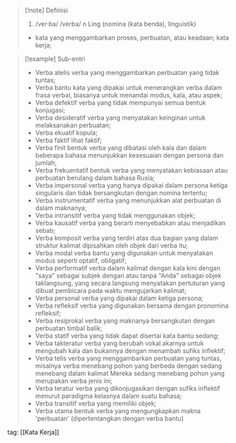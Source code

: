 >[!note] Definisi
>1. /ver·ba/ /vérba/ n Ling (nomina (kata benda), linguistik)
> - kata yang menggambarkan proses, perbuatan, atau keadaan; kata kerja;

>[!example] Sub-entri
>- Verba atelis
>  verba yang menggambarkan perbuatan yang tidak tuntas;
>- Verba bantu
>  kata yang dipakai untuk menerangkan verba dalam frasa verbal, biasanya untuk menandai modus, kala, atau aspek;
>- Verba defektif
>  verba yang tidak mempunyai semua bentuk konjugasi;
>- Verba desideratif
>  verba yang menyatakan keinginan untuk melaksanakan perbuatan;
>- Verba ekuatif
>  kopula;
>- Verba faktif
>  lihat faktif;
>- Verba finit
>  bentuk verba yang dibatasi oleh kala dan dalam beberapa bahasa menunjukkan kesesuaian dengan persona dan jumlah;
>- Verba frekuentatif
>  bentuk verba yang menyatakan kebiasaan atau perbuatan berulang dalam bahasa Rusia;
>- Verba impersonal
>  verba yang hanya dipakai dalam persona ketiga singularis dan tidak bersangkutan dengan nomina tertentu;
>- Verba instrumentatif
>  verba yang menunjukkan alat perbuatan di dalam maknanya;
>- Verba intransitif
>  verba yang tidak menggunakan objek;
>- Verba kausatif
>  verba yang berarti menyebabkan atau menjadikan sebab;
>- Verba komposit
>  verba yang terdiri atas dua bagian yang dalam struktur kalimat dipisahkan oleh objek dari verba itu;
>- Verba modal
>  verba bantu yang digunakan untuk menyatakan modus seperti optatif, obligatif;
>- Verba performatif
>  verba dalam kalimat dengan kala kini dengan "saya" sebagai subjek dengan atau tanpa "Anda" sebagai objek taklangsung, yang secara langsung menyatakan pertuturan yang dibuat pembicara pada waktu mengujarkan kalimat;
>- Verba personal
>  verba yang dipakai dalam ketiga persona;
>- Verba refleksif
>  verba yang digunakan bersama dengan pronomina refleksif;
>- Verba resiprokal
>  verba yang maknanya bersangkutan dengan perbuatan timbal balik;
>- Verba statif
>  verba yang tidak dapat disertai kata bantu sedang;
>- Verba takteratur
>  verba yang berubah vokal akarnya untuk mengubah kala dan bukannya dengan menambah sufiks inflektif;
>- Verba telis
>  verba yang menggambarkan perbuatan yang tuntas, misalnya verba menebang pohon yang berbeda dengan sedang menebang dalam kalimat Mereka sedang menebang pohon yang merupakan verba jenis ini;
>- Verba teratur
>  verba yang dikonjugasikan dengan sufiks inflektif menurut paradigma kelasnya dalam suatu bahasa;
>- Verba transitif
>  verba yang memiliki objek;
>- Verba utama
>  bentuk verba yang mengungkapkan makna 'perbuatan' (dipertentangkan dengan verba bantu)

tag: [[Kata Kerja]]